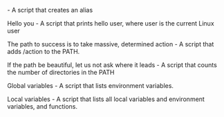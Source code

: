 <o> - A script that creates an alias

Hello you - A script that prints hello user, where user is the current Linux user

The path to success is to take massive, determined action - A script that adds /action to the PATH.

If the path be beautiful, let us not ask where it leads - A script that counts the number of directories in the PATH

Global variables - A script that lists environment variables.

Local variables - A  script that lists all local variables and environment variables, and functions.
